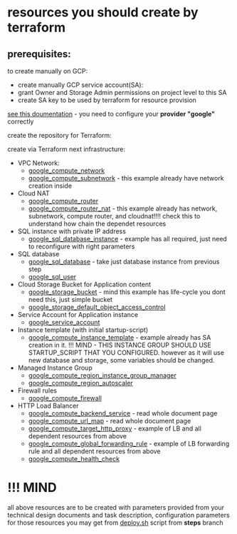 # resources you should create by terraform

prerequisites:
---
to create manually on GCP:
- create manually GCP service account(SA):
- grant Owner and Storage Admin permissions on project level to this SA
- create SA key to be used by terraform for resource provision 

[see this doumentation](https://cloud.google.com/community/tutorials/getting-started-on-gcp-with-terraform) - you need to configure your **provider "google"** correctly

create the repository for Terraform:


create via Terraform next infrastructure:

- VPC Network:
    - [google_compute_network](https://registry.terraform.io/providers/hashicorp/google/latest/docs/resources/compute_network#example-usage---network-basic)
    - [google_compute_subnetwork](https://registry.terraform.io/providers/hashicorp/google/latest/docs/resources/compute_subnetwork#example-usage---subnetwork-basic) - this example already have network creation inside
- Cloud NAT
    - [google_compute_router](https://registry.terraform.io/providers/hashicorp/google/latest/docs/resources/compute_router#example-usage---router-basic)
    - [google_compute_router_nat](https://registry.terraform.io/providers/hashicorp/google/latest/docs/resources/compute_router_nat#example-usage---router-nat-basic) - this example already has network, subnetwork, compute router, and cloudnat!!!! check this to understand how chain the dependet resources 
- SQL instance with private IP address
    - [google_sql_database_instance](https://registry.terraform.io/providers/hashicorp/google/latest/docs/resources/sql_database_instance#private-ip-instance) - example has all required, just need to reconfigure with right parameters
- SQL database
    - [google_sql_database](https://registry.terraform.io/providers/hashicorp/google/latest/docs/resources/sql_database#example-usage---sql-database-basic) - take just database instance from previous step
    - [google_sql_user](https://registry.terraform.io/providers/hashicorp/google/latest/docs/resources/sql_user#example-usage)
- Cloud Storage Bucket for Application content
    - [google_storage_bucket](https://registry.terraform.io/providers/hashicorp/google/latest/docs/resources/storage_bucket#example-usage---life-cycle-settings-for-storage-bucket-objects) - mind this example has life-cycle you dont need this, just simple bucket
    - [google_storage_default_object_access_control](https://registry.terraform.io/providers/hashicorp/google/latest/docs/resources/storage_default_object_access_control#example-usage---storage-default-object-access-control-public)
- Service Account for Application instance
    - [google_service_account](https://registry.terraform.io/providers/hashicorp/google/latest/docs/resources/google_service_account#example-usage)
- Instance template (with initial startup-script)
    - [google_compute_instance_template](https://registry.terraform.io/providers/hashicorp/google/latest/docs/resources/compute_instance_template#example-usage) - example already has SA creation in it. !!! MIND - THIS INSTANCE GROUP SHOULD USE STARTUP_SCRIPT THAT YOU CONFIGURED. however as it will use new database and storage, some variables should be changed.
- Managed Instance Group 
    - [google_compute_region_instance_group_manager](https://registry.terraform.io/providers/hashicorp/google/latest/docs/resources/compute_region_instance_group_manager#example-usage-with-top-level-instance-template-google-provider)
    - [google_compute_region_autoscaler](https://registry.terraform.io/providers/hashicorp/google/latest/docs/resources/compute_region_autoscaler#example-usage---region-autoscaler-basic)
- Firewall rules
    - [google_compute_firewall](https://registry.terraform.io/providers/hashicorp/google/latest/docs/resources/compute_firewall#example-usage---firewall-basic) 
- HTTP Load Balancer
    - [google_compute_backend_service](https://registry.terraform.io/providers/hashicorp/google/latest/docs/resources/compute_backend_service) - read whole document page
    - [google_compute_url_map](https://registry.terraform.io/providers/hashicorp/google/latest/docs/resources/compute_url_map) - read whole document page
    - [google_compute_target_http_proxy](https://registry.terraform.io/providers/hashicorp/google/latest/docs/resources/compute_target_http_proxy#example-usage---target-http-proxy-basic) - example of LB and all dependent resources from above
    - [google_compute_global_forwarding_rule](https://registry.terraform.io/providers/hashicorp/google/latest/docs/resources/compute_global_forwarding_rule#example-usage---global-forwarding-rule-http) - example of LB forwarding rule and all dependent resources from above
    - [google_compute_health_check](https://registry.terraform.io/providers/hashicorp/google/latest/docs/resources/compute_health_check#example-usage---health-check-tcp)


# !!! MIND
all above resources are to be created with parameters provided from your technical design documents and task description, configuration parameters for those resources you may get from [deploy.sh](https://github.com/GoogleCloudPlatform/getting-started-python/blob/steps/7-gce/gce/deploy.sh) script from **steps** branch

